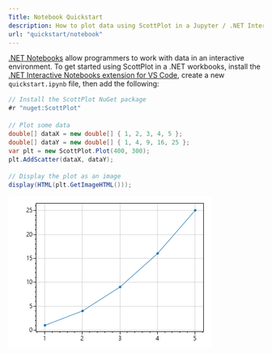 ```yaml
---
Title: Notebook Quickstart
description: How to plot data using ScottPlot in a Jupyter / .NET Interactive notebook
url: "quickstart/notebook"
---
```


[.NET Notebooks](https://github.com/dotnet/interactive) allow programmers to work with data in an interactive environment. To get started using ScottPlot in a .NET workbooks, install the [.NET Interactive Notebooks extension for VS Code](https://marketplace.visualstudio.com/items?itemName=ms-dotnettools.dotnet-interactive-vscode), create a new `quickstart.ipynb` file, then add the following:


```cs
// Install the ScottPlot NuGet package
#r "nuget:ScottPlot"

// Plot some data
double[] dataX = new double[] { 1, 2, 3, 4, 5 };
double[] dataY = new double[] { 1, 4, 9, 16, 25 };
var plt = new ScottPlot.Plot(400, 300);
plt.AddScatter(dataX, dataY);

// Display the plot as an image
display(HTML(plt.GetImageHTML()));
```

![](../console/scottplot-quickstart-console.png)
